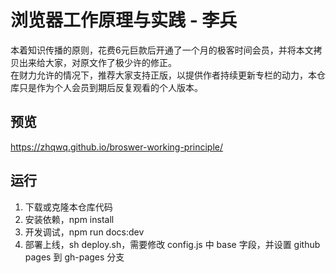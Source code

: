 # 浏览器工作原理与实践 - 李兵
本着知识传播的原则，花费6元巨款后开通了一个月的极客时间会员，并将本文拷贝出来给大家，对原文作了极少许的修正。  
在财力允许的情况下，推荐大家支持正版，以提供作者持续更新专栏的动力，本仓库只是作为个人会员到期后反复观看的个人版本。  

## 预览
https://zhqwq.github.io/broswer-working-principle/

## 运行
1. 下载或克隆本仓库代码
2. 安装依赖，npm install
3. 开发调试，npm run docs:dev
4. 部署上线，sh deploy.sh，需要修改 config.js 中 base 字段，并设置 github pages 到 gh-pages 分支
